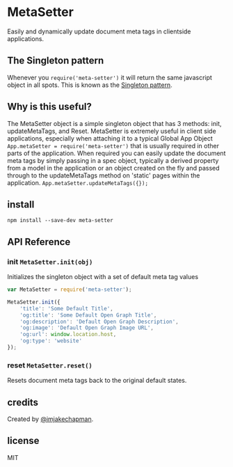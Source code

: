 # MetaSetter

Easily and dynamically update document meta tags in clientside applications.


## The Singleton pattern

Whenever you `require('meta-setter')` it will return the same javascript object in all spots. This is known as the [Singleton pattern](http://en.wikipedia.org/wiki/Singleton_pattern).


## Why is this useful?

The MetaSetter object is a simple singleton object that has 3 methods: init, updateMetaTags, and Reset. MetaSetter is extremely useful in client side applications, especially when attaching it to a typical Global App Object `App.metaSetter = require('meta-setter')` that is usually required in other parts of the application. When required you can easily update the document meta tags by simply passing in a spec object, typically a derived property from a model in the application or an object created on the fly and passed through to the updateMetaTags method on 'static' pages within the application. `App.metaSetter.updateMetaTags({});`



## install

```
npm install --save-dev meta-setter
```

## API Reference

### init `MetaSetter.init(obj)`

Initializes the singleton object with a set of default meta tag values

```javascript
var MetaSetter = require('meta-setter');

MetaSetter.init({
	'title': 'Some Default Title',
	'og:title': 'Some Default Open Graph Title',
	'og:description': 'Default Open Graph Description',
	'og:image': 'Default Open Graph Image URL',
	'og:url': window.location.host,
	'og:type': 'website'
});
```

### reset `MetaSetter.reset()`

Resets document meta tags back to the original default states.

<!-- starthide -->
## credits

Created by [@imjakechapman](http://twitter.com/imjakechapman).

## license

MIT
<!-- endhide -->
